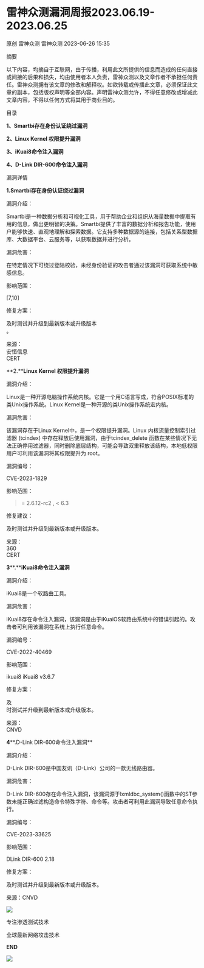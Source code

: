 #  雷神众测漏洞周报2023.06.19-2023.06.25   
原创 雷神众测  雷神众测   2023-06-26 15:35  
  
摘要  
  
  
以下内容，均摘自于互联网，由于传播，利用此文所提供的信息而造成的任何直接或间接的后果和损失，均由使用者本人负责，雷神众测以及文章作者不承担任何责任。雷神众测拥有该文章的修改和解释权。如欲转载或传播此文章，必须保证此文章的副本，包括版权声明等全部内容。声明雷神众测允许，不得任意修改或增减此文章内容，不得以任何方式将其用于商业目的。  
  
  
目录  
  
**1、Smartbi存在身份认证绕过漏洞**  
  
**2、Linux Kernel 权限提升漏洞**  
  
**3、iKuai8命令注入漏洞**  
  
**4、D-Link DIR-600命令注入漏洞**  
  
  
漏洞详情  
  
**1.Smartbi存在身份认证绕过漏洞**  
  
  
漏洞介绍：  
  
Smartbi是一种数据分析和可视化工具，用于帮助企业和组织从海量数据中提取有用的信息，做出更明智的决策。Smartbi提供了丰富的数据分析和报告功能，使用户能够快速、直观地理解和探索数据。它支持多种数据源的连接，包括关系型数据库、大数据平台、云服务等，以获取数据并进行分析。  
  
漏洞危害：  
  
在特定情况下可绕过登陆校验，未经身份验证的攻击者通过该漏洞可获取系统中敏感信息。  
  
  
影响范围：  
  
[7,10]  
  
  
修复方案：  
  
及时测试并升级到最新版本或升级版本  
。  
  
  
来源：  
安恒信息  
CERT  
  
  
**2.****Linux Kernel 权限提升漏洞**  
  
  
漏洞介绍：  
  
Linux是一种开源电脑操作系统内核。它是一个用C语言写成，符合POSIX标准的类Unix操作系统。Linux Kernel是一种开源的类Unix操作系统宏内核。  
  
  
漏洞危害：  
  
该漏洞存在于Linux Kernel中，是一个权限提升漏洞。Linux 内核流量控制索引过滤器 (tcindex) 中存在释放后使用漏洞，由于tcindex_delete 函数在某些情况下无法正确停用过滤器，同时删除底层结构，可能会导致双重释放该结构，本地低权限用户可利用该漏洞将其权限提升为 root。  
  
  
漏洞编号：  
  
CVE-2023-1829  
  
  
影响范围：  
  
>= 2.6.12-rc2 , < 6.3  
  
  
修复建议：  
  
及时测试并升级到最新版本或升级版本。  
  
  
来源：  
360  
CERT  
  
  
  
**3****.****iKuai8命令注入漏洞**  
  
  
漏洞介绍：  
  
iKuai8是一个软路由工具。  
  
  
漏洞危害：  
  
iKuai8存在命令注入漏洞，该漏洞是由于iKuaiOS软路由系统中的错误引起的。攻击者可利用该漏洞在系统上执行任意命令。  
  
  
漏洞编号：  
  
CVE-2022-40469  
  
  
影响范围：  
  
ikuai8 iKuai8 v3.6.7  
  
  
修复方案：  
  
及  
时测试并升级到最新版本或升级版本。  
  
  
来源：  
CNVD  
  
  
**4****.D-Link DIR-600命令注入漏洞**  
  
  
漏洞介绍：  
  
D-Link DIR-600是中国友讯（D-Link）公司的一款无线路由器。  
  
  
漏洞危害：  
  
D-Link DIR-600存在命令注入漏洞，该漏洞源于lxmldbc_system()函数中的ST参数未能正确过滤构造命令特殊字符、命令等。攻击者可利用此漏洞导致任意命令执行。  
  
  
漏洞编号：  
  
CVE-2023-33625  
  
  
影响范围：  
  
DLink DIR-600 2.18  
  
  
修复方案：  
  
及时测试并升级到最新版本或升级版本。  
  
  
来源：CNVD  
  
  
  
  
  
  
  
![](https://mmbiz.qpic.cn/mmbiz_jpg/HxO8NorP4JU7ZAxnZg4xyyhx94QpHd07KQZdUOheP0a7d1PhusldJhg2OuLNWQGDzSatgg10Rfc1kJxhAmrSYQ/640?wx_fmt=jpeg "")  
  
专注渗透测试技术  
  
全球最新网络攻击技术  
  
  
**END**  
  
![](https://mmbiz.qpic.cn/mmbiz_jpg/HxO8NorP4JU7ZAxnZg4xyyhx94QpHd071A8PhicOEfvXHFqTceKwDdO1PKABb60Nm4lj6Q9mPEdLwLHvlPRqqYQ/640?wx_fmt=jpeg "")  
  
  
  
